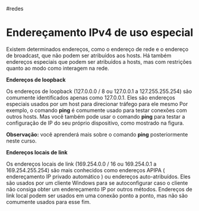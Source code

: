 #redes 
# Endereçamento IPv4 de uso especial

Existem determinados endereços, como o endereço de rede e o endereço de broadcast, que não podem ser atribuídos aos hosts. Há também endereços especiais que podem ser atribuídos a hosts, mas com restrições quanto ao modo como interagem na rede.

**Endereços de loopback**

Os endereços de loopback (127.0.0.0 / 8 ou 127.0.0.1 a 127.255.255.254) são comumente identificados apenas como 127.0.0.1. Eles são endereços especiais usados por um host para direcionar tráfego para ele mesmo Por exemplo, o comando **ping** é comumente usado para testar conexões com outros hosts. Mas você também pode usar o comando **ping** para testar a configuração de IP do seu próprio dispositivo, como mostrado na figura.

**Observação:** você aprenderá mais sobre o comando **ping** posteriormente neste curso.

**Endereços locais de link**

Os endereços locais de link (169.254.0.0 / 16 ou 169.254.0.1 a 169.254.255.254) são mais conhecidos como endereços APIPA ( endereçamento IP privado automático ) ou endereços auto-atribuídos. Eles são usados por um cliente Windows para se autoconfigurar caso o cliente não consiga obter um endereçamento IP por outros métodos. Endereços de link local podem ser usados em uma conexão ponto a ponto, mas não são comumente usados para esse fim.
